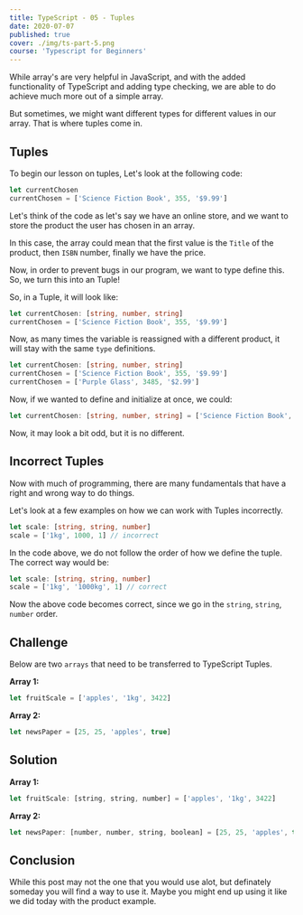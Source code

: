```yaml
---
title: TypeScript - 05 - Tuples
date: 2020-07-07
published: true
cover: ./img/ts-part-5.png
course: 'Typescript for Beginners'
---
```


While array's are very helpful in JavaScript, and with the added functionality of TypeScript and adding type checking, we are able to do achieve much more out of a simple array.

But sometimes, we might want different types for different values in our array. That is where tuples come in.

## Tuples

To begin our lesson on tuples, Let's look at the following code:

```js
let currentChosen
currentChosen = ['Science Fiction Book', 355, '$9.99']
```

Let's think of the code as let's say we have an online store, and we want to store the product the user has chosen in an array.

In this case, the array could mean that the first value is the `Title` of the product, then `ISBN` number, finally we have the price.

Now, in order to prevent bugs in our program, we want to type define this. So, we turn this into an Tuple!

So, in a Tuple, it will look like:

```ts
let currentChosen: [string, number, string]
currentChosen = ['Science Fiction Book', 355, '$9.99']
```

Now, as many times the variable is reassigned with a different product, it will stay with the same `type` definitions.

```ts
let currentChosen: [string, number, string]
currentChosen = ['Science Fiction Book', 355, '$9.99']
currentChosen = ['Purple Glass', 3485, '$2.99']
```

Now, if we wanted to define and initialize at once, we could:

```ts
let currentChosen: [string, number, string] = ['Science Fiction Book', 355 '$9.99'];
```

Now, it may look a bit odd, but it is no different.

## Incorrect Tuples

Now with much of programming, there are many fundamentals that have a right and wrong way to do things.

Let's look at a few examples on how we can work with Tuples incorrectly.

```ts
let scale: [string, string, number]
scale = ['1kg', 1000, 1] // incorrect
```

In the code above, we do not follow the order of how we define the tuple. The correct way would be:

```ts
let scale: [string, string, number]
scale = ['1kg', '1000kg', 1] // correct
```

Now the above code becomes correct, since we go in the `string`, `string`, `number` order.

## Challenge

Below are two `arrays` that need to be transferred to TypeScript Tuples.

**Array 1:**

```js
let fruitScale = ['apples', '1kg', 3422]
```

**Array 2:**

```js
let newsPaper = [25, 25, 'apples', true]
```

## Solution

**Array 1:**

```js
let fruitScale: [string, string, number] = ['apples', '1kg', 3422]
```

**Array 2:**

```js
let newsPaper: [number, number, string, boolean] = [25, 25, 'apples', true]
```

## Conclusion

While this post may not the one that you would use alot, but definately someday you will find a way to use it. Maybe you might end up using it like we did today with the product example.
